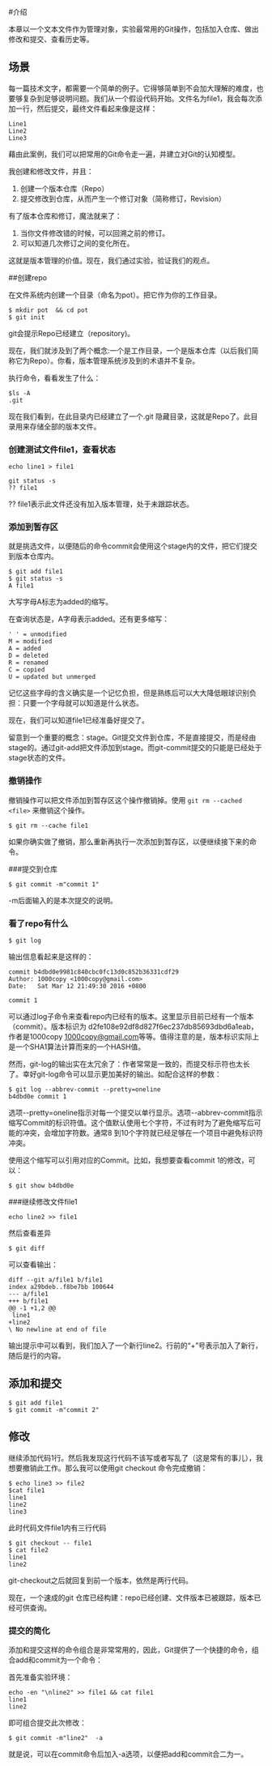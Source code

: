 #介绍

本章以一个文本文件作为管理对象，实验最常用的Git操作，包括加入仓库、做出修改和提交、查看历史等。

## 场景

每一篇技术文字，都需要一个简单的例子。它得够简单到不会加大理解的难度，也要够复杂到足够说明问题。我们从一个假设代码开始。文件名为file1，我会每次添加一行，然后提交，最终文件看起来像是这样：

    Line1
    Line2
    Line3

藉由此案例，我们可以把常用的Git命令走一遍，并建立对Git的认知模型。

我创建和修改文件，并且： 

1. 创建一个版本仓库（Repo）
2. 提交修改到仓库，从而产生一个修订对象（简称修订，Revision）

有了版本仓库和修订，魔法就来了：

1. 当你文件修改错的时候，可以回溯之前的修订。
2. 可以知道几次修订之间的变化所在。

这就是版本管理的价值。现在，我们通过实验，验证我们的观点。

##创建repo

在文件系统内创建一个目录（命名为pot）。把它作为你的工作目录。

    $ mkdir pot  && cd pot 
    $ git init
    
git会提示Repo已经建立（repository)。

现在，我们就涉及到了两个概念:一个是工作目录，一个是版本仓库（以后我们简称它为Repo）。你看，版本管理系统涉及到的术语并不复杂。

执行命令，看看发生了什么：

    $ls -A
    .git

现在我们看到，在此目录内已经建立了一个.git 隐藏目录，这就是Repo了。此目录用来存储全部的版本文件。 

### 创建测试文件file1，查看状态

    echo line1 > file1 

    git status -s 
    ?? file1

?? file1表示此文件还没有加入版本管理，处于未跟踪状态。

### 添加到暂存区

就是挑选文件，以便随后的命令commit会使用这个stage内的文件，把它们提交到版本仓库内。

    $ git add file1
    $ git status -s 
    A file1

大写字母A标志为added的缩写。

在查询状态是，A字母表示added。还有更多缩写：

    ' ' = unmodified
    M = modified
    A = added
    D = deleted
    R = renamed
    C = copied
    U = updated but unmerged

记忆这些字母的含义确实是一个记忆负担，但是熟练后可以大大降低眼球识别负担：只要一个字母就可以知道是什么状态。

现在，我们可以知道file1已经准备好提交了。

留意到一个重要的概念：stage。Git提交文件到仓库，不是直接提交，而是经由stage的。通过git-add把文件添加到stage。而git-commit提交的只能是已经处于stage状态的文件。

### 撤销操作

撤销操作可以把文件添加到暂存区这个操作撤销掉。使用 `git rm --cached <file>` 来撤销这个操作。

    $ git rm --cache file1 

如果你确实做了撤销，那么重新再执行一次添加到暂存区，以便继续接下来的命令。

###提交到仓库

    $ git commit -m"commit 1" 

-m后面输入的是本次提交的说明。


### 看了repo有什么

    $ git log 

输出信息看起来是这样的：

    commit b4dbd0e9981c840cbc0fc13d0c852b36331cdf29
    Author: 1000copy <1000copy@gmail.com>
    Date:   Sat Mar 12 21:49:30 2016 +0800

    commit 1

可以通过log子命令来查看repo内已经有的版本。这里显示目前已经有一个版本（commit）。版本标识为 d2fe108e92df8d827f6ec237db85693dbd6a1eab，作者是1000copy <1000copy@gmail.com>等等。值得注意的是，版本标识实际上是一个SHA1算法计算而来的一个HASH值。

然而，git-log的输出实在太冗余了：作者常常是一致的，而提交标示符也太长了。幸好git-log命令可以显示更加美好的输出。如配合这样的参数：

    $ git log --abbrev-commit --pretty=oneline
    b4dbd0e commit 1

选项--pretty=oneline指示对每一个提交以单行显示。选项--abbrev-commit指示缩写Commit的标识符值。这个值默认使用七个字符，不过有时为了避免缩写后可能的冲突，会增加字符数。通常8 到10个字符就已经足够在一个项目中避免标识符冲突。

使用这个缩写可以引用对应的Commit。比如，我想要查看commit 1的修改，可以：

    $ git show b4dbd0e


###继续修改文件file1

    echo line2 >> file1 

然后查看差异

    $ git diff

可以查看输出：

    diff --git a/file1 b/file1
    index a29bdeb..f8be7bb 100644
    --- a/file1
    +++ b/file1
    @@ -1 +1,2 @@
     line1
    +line2
    \ No newline at end of file

输出提示中可以看到，我们加入了一个新行line2。行前的“+”号表示加入了新行，随后是行的内容。

## 添加和提交

    $ git add file1
    $ git commit -m"commit 2" 
    

## 修改

继续添加代码1行。然后我发现这行代码不该写或者写乱了（这是常有的事儿），我想要撤销此工作。那么我可以使用git checkout 命令完成撤销：

    $ echo line3 >> file2 
    $cat file1
    line1
    line2
    line3

此时代码文件file1内有三行代码

    $ git checkout -- file1
    $ cat file2
    line1
    line2

git-checkout之后就回复到前一个版本，依然是两行代码。

现在，一个速成的git 仓库已经构建：repo已经创建、文件版本已被跟踪，版本已经可供查询。



### 提交的简化

添加和提交这样的命令组合是非常常用的，因此，Git提供了一个快捷的命令，组合add和commit为一个命令：

首先准备实验环境：

    echo -en "\nline2" >> file1 && cat file1
    line1
    line2
    
即可组合提交此次修改：

    $ git commit -m"line2"  -a

就是说，可以在commit命令后加入-a选项，以便把add和commit合二为一。